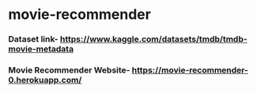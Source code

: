 # movie-recommender
### Dataset link- https://www.kaggle.com/datasets/tmdb/tmdb-movie-metadata
### Movie Recommender Website- https://movie-recommender-0.herokuapp.com/

